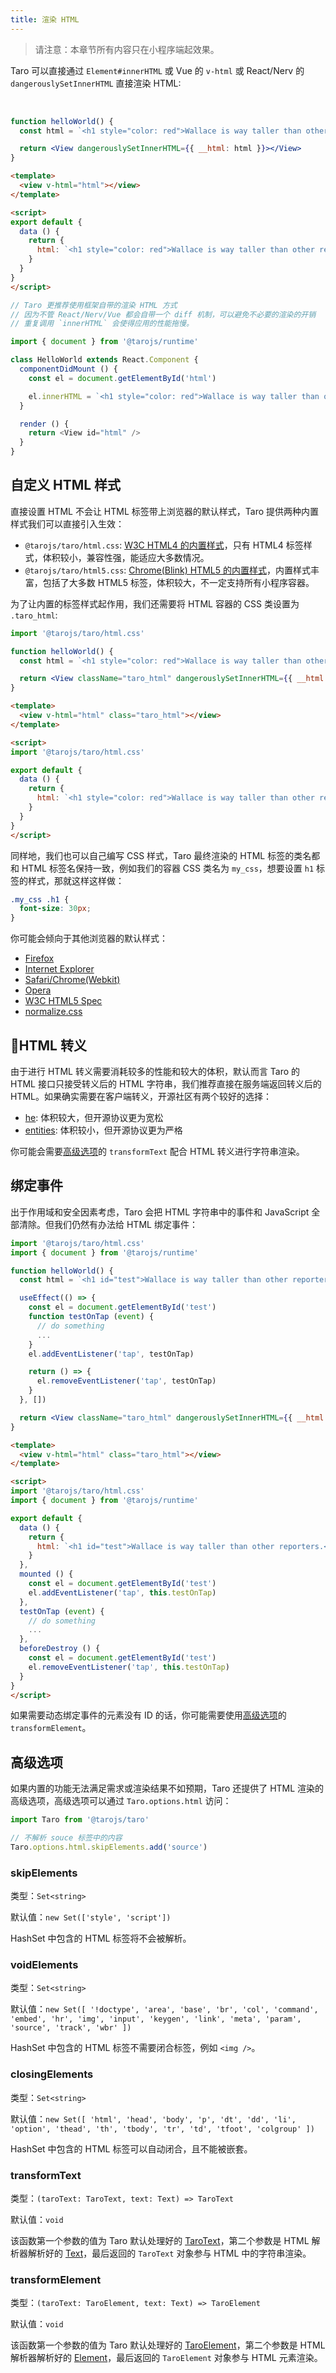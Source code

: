 ```yaml
---
title: 渲染 HTML
---
```


> 请注意：本章节所有内容只在小程序端起效果。

Taro 可以直接通过 `Element#innerHTML` 或 Vue 的 `v-html` 或 React/Nerv 的 `dangerouslySetInnerHTML` 直接渲染 HTML:  

<br />

<!--DOCUSAURUS_CODE_TABS-->

<!--React-->

```jsx
function helloWorld() {
  const html = `<h1 style="color: red">Wallace is way taller than other reporters.</h1>`

  return <View dangerouslySetInnerHTML={{ __html: html }}></View>
}
```

<!--Vue-->

```html
<template>
  <view v-html="html"></view>
</template>

<script>
export default {
  data () {
    return {
      html: `<h1 style="color: red">Wallace is way taller than other reporters.</h1>`
    }
  }
}
</script>
```

<!--innerHTML-->


```js
// Taro 更推荐使用框架自带的渲染 HTML 方式
// 因为不管 React/Nerv/Vue 都会自带一个 diff 机制，可以避免不必要的渲染的开销
// 重复调用 `innerHTML` 会使得应用的性能拖慢。

import { document } from '@tarojs/runtime'

class HelloWorld extends React.Component {
  componentDidMount () {
    const el = document.getElementById('html')

    el.innerHTML = `<h1 style="color: red">Wallace is way taller than other reporters.</h1>`
  }

  render () {
    return <View id="html" />
  }
}
```

<!--END_DOCUSAURUS_CODE_TABS-->


## 自定义 HTML 样式

直接设置 HTML 不会让 HTML 标签带上浏览器的默认样式，Taro 提供两种内置样式我们可以直接引入生效：

* `@tarojs/taro/html.css`: [W3C HTML4 的内置样式](https://www.w3.org/TR/CSS2/sample.html)，只有 HTML4 标签样式，体积较小，兼容性强，能适应大多数情况。
* `@tarojs/taro/html5.css`: [Chrome(Blink) HTML5 的内置样式](https://chromium.googlesource.com/chromium/blink/+/master/Source/core/css/html.css)，内置样式丰富，包括了大多数 HTML5 标签，体积较大，不一定支持所有小程序容器。

为了让内置的标签样式起作用，我们还需要将 HTML 容器的 CSS 类设置为 `.taro_html`:

<!--DOCUSAURUS_CODE_TABS-->

<!--React-->

```jsx
import '@tarojs/taro/html.css'

function helloWorld() {
  const html = `<h1 style="color: red">Wallace is way taller than other reporters.</h1>`

  return <View className="taro_html" dangerouslySetInnerHTML={{ __html: html }}></View>
}
```

<!--Vue-->

```html
<template>
  <view v-html="html" class="taro_html"></view>
</template>

<script>
import '@tarojs/taro/html.css'

export default {
  data () {
    return {
      html: `<h1 style="color: red">Wallace is way taller than other reporters.</h1>`
    }
  }
}
</script>
```

<!--END_DOCUSAURUS_CODE_TABS-->

同样地，我们也可以自己编写 CSS 样式，Taro 最终渲染的 HTML 标签的类名都和 HTML 标签名保持一致，例如我们的容器 CSS 类名为 `my_css`，想要设置 `h1` 标签的样式，那就这样这样做：

```css
.my_css .h1 {
  font-size: 30px;
}
```

你可能会倾向于其他浏览器的默认样式：

* [Firefox](https://dxr.mozilla.org/mozilla-central/source/layout/style/res/html.css)
* [Internet Explorer](http://web.archive.org/web/20170122223926/http://www.iecss.com/)
* [Safari/Chrome(Webkit)](http://trac.webkit.org/browser/trunk/Source/WebCore/css/html.css)
* [Opera](http://web.archive.org/web/20161031005401/http://www.iecss.com/opera-10.51.css)
* [W3C HTML5 Spec](http://www.w3.org/TR/html5/rendering.html)
* [normalize.css](https://github.com/necolas/normalize.css/blob/master/normalize.css)

## HTML 转义

由于进行 HTML 转义需要消耗较多的性能和较大的体积，默认而言 Taro 的 HTML 接口只接受转义后的 HTML 字符串，我们推荐直接在服务端返回转义后的 HTML。如果确实需要在客户端转义，开源社区有两个较好的选择：

* [he](https://www.npmjs.com/package/he): 体积较大，但开源协议更为宽松
* [entities](https://www.npmjs.com/package/entities): 体积较小，但开源协议更为严格

你可能会需要[高级选项](#高级选项)的 `transformText` 配合 HTML 转义进行字符串渲染。

## 绑定事件

出于作用域和安全因素考虑，Taro 会把 HTML 字符串中的事件和 JavaScript 全部清除。但我们仍然有办法给 HTML 绑定事件：

<!--DOCUSAURUS_CODE_TABS-->

<!--React-->

```jsx
import '@tarojs/taro/html.css'
import { document } from '@tarojs/runtime'

function helloWorld() {
  const html = `<h1 id="test">Wallace is way taller than other reporters.</h1>`

  useEffect(() => {
    const el = document.getElementById('test')
    function testOnTap (event) {
      // do something
      ...
    }
    el.addEventListener('tap', testOnTap)

    return () => {
      el.removeEventListener('tap', testOnTap)
    }
  }, [])

  return <View className="taro_html" dangerouslySetInnerHTML={{ __html: html }}></View>
}
```

<!--Vue-->

```html
<template>
  <view v-html="html" class="taro_html"></view>
</template>

<script>
import '@tarojs/taro/html.css'
import { document } from '@tarojs/runtime'

export default {
  data () {
    return {
      html: `<h1 id="test">Wallace is way taller than other reporters.</h1>`
    }
  },
  mounted () {
    const el = document.getElementById('test')
    el.addEventListener('tap', this.testOnTap)
  },
  testOnTap (event) {
    // do something
    ...
  },
  beforeDestroy () {
    const el = document.getElementById('test')
    el.removeEventListener('tap', this.testOnTap)
  }
}
</script>
```

<!--END_DOCUSAURUS_CODE_TABS-->

如果需要动态绑定事件的元素没有 ID 的话，你可能需要使用[高级选项](#高级选项)的 `transformElement`。

## 高级选项

如果内置的功能无法满足需求或渲染结果不如预期，Taro 还提供了 HTML 渲染的高级选项，高级选项可以通过 `Taro.options.html` 访问：

```js
import Taro from '@tarojs/taro'

// 不解析 souce 标签中的内容
Taro.options.html.skipElements.add('source')
```

### skipElements

类型：`Set<string>`

默认值：`new Set(['style', 'script'])`

HashSet 中包含的 HTML 标签将不会被解析。


### voidElements

类型：`Set<string>`

默认值：`new Set([
  '!doctype', 'area', 'base', 'br', 'col', 'command',
  'embed', 'hr', 'img', 'input', 'keygen', 'link',
  'meta', 'param', 'source', 'track', 'wbr'
])`

HashSet 中包含的 HTML 标签不需要闭合标签，例如 `<img />`。

### closingElements

类型：`Set<string>`

默认值：`new Set([
  'html', 'head', 'body', 'p', 'dt', 'dd', 'li', 'option',
  'thead', 'th', 'tbody', 'tr', 'td', 'tfoot', 'colgroup'
])`

HashSet 中包含的 HTML 标签可以自动闭合，且不能被嵌套。

### transformText

类型：`(taroText: TaroText, text: Text) => TaroText`

默认值：`void`

该函数第一个参数的值为 Taro 默认处理好的 [TaroText](https://github.com/NervJS/taro/blob/7349f716111accb6a39c72ed0f1e6cbc166fa32b/packages/taro-runtime/src/dom/text.ts#L5)，第二个参数是 HTML 解析器解析好的 [Text](https://github.com/NervJS/taro/blob/7349f716111accb6a39c72ed0f1e6cbc166fa32b/packages/taro-runtime/src/dom/html/parser.ts#L33-L36)，最后返回的 `TaroText` 对象参与 HTML 中的字符串渲染。

### transformElement

类型：`(taroText: TaroElement, text: Text) => TaroElement`

默认值：`void`

该函数第一个参数的值为 Taro 默认处理好的 [TaroElement](https://github.com/NervJS/taro/blob/7349f716111accb6a39c72ed0f1e6cbc166fa32b/packages/taro-runtime/src/dom/element.ts#L15)，第二个参数是 HTML 解析器解析好的 [Element](https://github.com/NervJS/taro/blob/7349f716111accb6a39c72ed0f1e6cbc166fa32b/packages/taro-runtime/src/dom/html/parser.ts#L38-L43)，最后返回的 `TaroElement` 对象参与 HTML 元素渲染。
